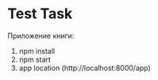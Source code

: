 # Test Task

Приложение книги:

1. npm install
2. npm start
3. app location (http://localhost:8000/app)